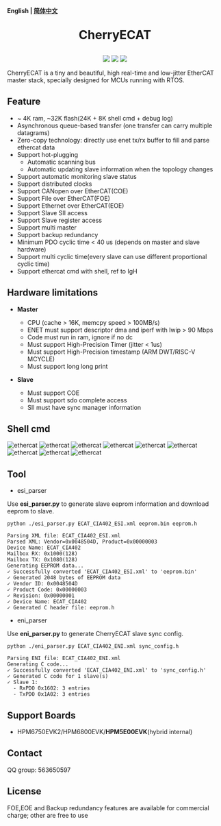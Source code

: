 **English | [简体中文](README_zh.md)**

<h1 align="center" style="margin: 30px 0 30px; font-weight: bold;">CherryECAT</h1>
<p align="center">
	<a href="https://github.com/cherry-embedded/CherryECAT/releases"><img src="https://img.shields.io/github/release/cherry-embedded/CherryECAT.svg"></a>
	<a href="https://github.com/cherry-embedded/CherryECAT/blob/master/LICENSE"><img src="https://img.shields.io/github/license/cherry-embedded/CherryECAT.svg?style=flat-square"></a>
	<a href="https://github.com/cherry-embedded/CherryECAT/actions/workflows/build_demo.yml"><img src="https://github.com/cherry-embedded/CherryECAT/actions/workflows/build_demo.yml/badge.svg"> </a>
</p>

CherryECAT is a tiny and beautiful, high real-time and low-jitter EtherCAT master stack, specially designed for MCUs running with RTOS.

## Feature

- ~ 4K ram, ~32K flash(24K + 8K shell cmd + debug log)
- Asynchronous queue-based transfer (one transfer can carry multiple datagrams)
- Zero-copy technology: directly use enet tx/rx buffer to fill and parse ethercat data
- Support hot-plugging
	- Automatic scanning bus
	- Automatic updating slave information when the topology changes
- Support automatic monitoring slave status
- Support distributed clocks
- Support CANopen over EtherCAT(COE)
- Support File over EtherCAT(FOE)
- Support Ethernet over EtherCAT(EOE)
- Support Slave SII access
- Support Slave register access
- Support multi master
- Support backup redundancy
- Minimum PDO cyclic time < 40 us (depends on master and slave hardware)
- Support multi cyclic time(every slave can use different proportional cyclic time)
- Support ethercat cmd with shell, ref to IgH

## Hardware limitations

- **Master**
	- CPU (cache > 16K, memcpy speed > 100MB/s)
	- ENET must support descriptor dma and iperf with lwip > 90 Mbps
	- Code must run in ram, ignore if no dc
	- Must support High-Precision Timer (jitter < 1us)
	- Must support High-Precision timestamp (ARM DWT/RISC-V MCYCLE)
	- Must support long long print

- **Slave**
	- Must support COE
	- Must support sdo complete access
	- SII must have sync manager information

## Shell cmd

![ethercat](docs/assets/ethercat.png)
![ethercat](docs/assets/ethercat1.png)
![ethercat](docs/assets/ethercat2.png)
![ethercat](docs/assets/ethercat3.png)
![ethercat](docs/assets/ethercat4.png)
![ethercat](docs/assets/ethercat5.png)
![ethercat](docs/assets/ethercat6.png)
![ethercat](docs/assets/ethercat7.png)
![ethercat](docs/assets/ethercat8.png)

## Tool

- esi_parser

Use **esi_parser.py** to generate slave eeprom information and download eeprom to slave.

```
python ./esi_parser.py ECAT_CIA402_ESI.xml eeprom.bin eeprom.h

Parsing XML file: ECAT_CIA402_ESI.xml
Parsed XML: Vendor=0x0048504D, Product=0x00000003
Device Name: ECAT_CIA402
Mailbox RX: 0x1000(128)
Mailbox TX: 0x1080(128)
Generating EEPROM data...
✓ Successfully converted 'ECAT_CIA402_ESI.xml' to 'eeprom.bin'
✓ Generated 2048 bytes of EEPROM data
✓ Vendor ID: 0x0048504D
✓ Product Code: 0x00000003
✓ Revision: 0x00000001
✓ Device Name: ECAT_CIA402
✓ Generated C header file: eeprom.h
```

- eni_parser

Use **eni_parser.py** to generate CherryECAT slave sync config.

```
python ./eni_parser.py ECAT_CIA402_ENI.xml sync_config.h

Parsing ENI file: ECAT_CIA402_ENI.xml
Generating C code...
✓ Successfully converted 'ECAT_CIA402_ENI.xml' to 'sync_config.h'
✓ Generated C code for 1 slave(s)
✓ Slave 1:
  - RxPDO 0x1602: 3 entries
  - TxPDO 0x1A02: 3 entries
```

## Support Boards

- HPM6750EVK2/HPM6800EVK/**HPM5E00EVK**(hybrid internal)

## Contact

QQ group: 563650597

## License

FOE,EOE and Backup redundancy features are available for commercial charge; other are free to use